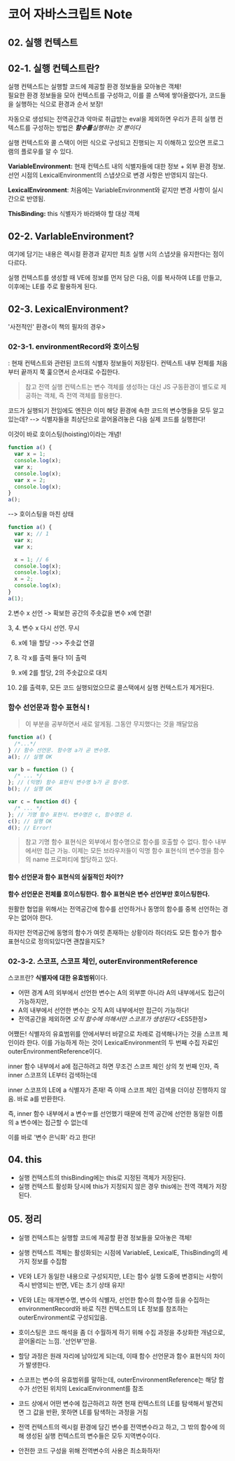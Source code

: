 # 코어 자바스크립트 Note

## 02. 실행 컨텍스트

## 02-1. 실행 컨텍스트란?

실행 컨텍스트는 실행할 코드에 제공할 환경 정보들을 모아놓은 객체!  
필요한 환경 정보들을 모아 컨텍스트를 구성하고, 이를 콜 스택에 쌓아올렸다가, 코드들을 실행하는 식으로 환경과 순서 보장!

자동으로 생성되는 전역공간과 악마로 취급받는 eval을 제외하면 우리가 흔히 실행 컨텍스트를
구성하는 방법은 _**함수를**실행하는 것 뿐이다_

실행 컨텍스트와 콜 스택이 어떤 식으로 구성되고 진행되는 지 이해하고 있으면 프로그램의 플로우를 알 수 있다.

**VariableEnvironment:** 현재 컨텍스트 내의 식별자들에 대한 정보 + 외부 환경 정보. 선언 시점의 LexicalEnvironment의 스냅샷으로 변경 사항은 반영되지 않는다.

**LexicalEnvironment**: 처음에는 VariableEnvironment와 같지만 변경 사항이 실시간으로 반영됨.

**ThisBinding:** this 식별자가 바라봐야 할 대상 객체

## 02-2. VarlableEnvironment?

여기에 담기는 내용은 렉시컬 환경과 같지만 최초 실행 시의 스냅샷을 유지한다는 점이 다르다.

실행 컨텍스트를 생성할 때 VE에 정보를 먼저 담은 다음, 이를 복사하여 LE를 만들고, 이후에는 LE를 주로 활용하게 된다.

## 02-3. LexicalEnvironment?

'사전적인' 환경<이 책의 필자의 경우>

### 02-3-1. environmentRecord와 호이스팅

: 현재 컨텍스트와 관련된 코드의 식별자 정보들이 저장된다.
컨텍스트 내부 전체를 처음부터 끝까지 쭉 훑으면서 순서대로 수집한다.

> 참고
> 전역 실행 컨텍스트는 변수 객체를 생성하는 대신 JS 구동환경이 별도로 제공하는 객체, 즉 전역 객체를 활용한다.

코드가 실행되기 전임에도 엔진은 이미 해당 환경에 속한 코드의 변수명들을 모두 알고 있는데?
--> 식별자들을 최상단으로 끌어올려놓은 다음 실제 코드를 실행한다!

이것이 바로 호이스팅(hoisting)이라는 개념!

```js
function a() {
  var x = 1;
  console.log(x);
  var x;
  console.log(x);
  var x = 2;
  console.log(x);
}
a();
```

--> 호이스팅을 마친 상태

```js
function a() {
  var x; // 1
  var x;
  var x;

  x = 1; // 6
  console.log(x);
  console.log(x);
  x = 2;
  console.log(x);
}
a(1);
```

2.변수 x 선언 -> 확보한 공간의 주솟값을 변수 x에 연결!

3, 4. 변수 x 다시 선언. 무시

6. x에 1을 할당 ->> 주솟값 연결

7, 8. 각 x를 출력 둘다 1이 출력

9. x에 2를 할당, 2의 주솟값으로 대치

10. 2를 출력후, 모든 코드 실행되었으므로 콜스택에서 실행 컨텍스트가 제거된다.

### 함수 선언문과 함수 표현식 !

> 이 부분을 공부하면서 새로 알게됨. 그동안 무지했다는 것을 깨달았음

```js
function a() {
  /*...*/
} // 함수 선언문. 함수명 a가 곧 변수명.
a(); // 실행 OK

var b = function () {
  /* ... */
}; // (익명) 함수 표현식 변수명 b가 곧 함수명.
b(); // 실행 OK

var c = function d() {
  /* ... */
}; // 기명 함수 표현식. 변수명은 c, 함수명은 d.
c(); // 실행 OK
d(); // Error!
```

> 참고
> 기명 함수 표현식은 외부에서 함수명으로 함수를 호출할 수 없다. 함수 내부에서만 접근 가능.
> 이제는 모든 브라우저들이 익명 함수 표현식의 변수명을 함수의 name 프로퍼티에 할당하고 있다.

#### 함수 선언문과 함수 표현식의 실질적인 차이??

**함수 선언문은 전체를 호이스팅한다.**
**함수 표현식은 변수 선언부만 호이스팅한다.**

원활한 협업을 위해서는 전역공간에 함수를 선언하거나 동명의 함수를 중복 선언하는 경우는 없어야 한다.

하지만 전역공간에 동명의 함수가 여럿 존재하는 상황이라 하더라도 모든 함수가 함수 표현식으로 정의되있다면 괜찮을지도?

### 02-3-2. 스코프, 스코프 체인, outerEnvironmentReference

스코프란? **식별자에 대한 유효범위**이다.

- 어떤 경계 A의 외부에서 선언한 변수는 A의 외부뿐 아니라 A의 내부에서도 접근이 가능하지만,
- A의 내부에서 선언한 변수는 오직 A의 내부에서만 접근이 가능하다!
- 전역공간을 제외하면 _오직 함수에 의해서만 스코프가 생성된다_ <ES5한정>

어쨌든! 식별자의 유효범위를 안에서부터 바깥으로 차례로 검색해나가는 것을 스코프 체인이라 한다.
이를 가능하게 하는 것이 LexicalEnvironment의 두 번째 수집 자료인 outerEnvironmentReference이다.

inner 함수 내부에서 a에 접근하려고 하면 무조건 스코프 체인 상의 첫 번째 인자, 즉 inner 스코프의 LE부터 검색하는데

inner 스코프의 LE에 a 식별자가 존재! 즉 이때 스코프 체인 검색을 더이상 진행하지 않음. 바로 a를 반환한다.

즉, inner 함수 내부에서 a 변수ㅠ를 선언했기 때문에 전역 공간에 선언한 동일한 이름의 a 변수에는 접근할 수 없는데

이를 바로 '변수 은닉화' 라고 한다!

## 04. this

- 실행 컨텍스트의 thisBinding에는 this로 지정된 객체가 저장된다.
- 실행 컨텍스트 활성화 당시에 this가 지정되지 않은 경우 this에는 전역 객체가 저장된다.

## 05. 정리

- 실행 컨텍스트는 실행할 코드에 제공할 환경 정보들을 모아놓은 객체!

- 실행 컨텍스트 객체는 활성화되는 시점에 VariableE, LexicalE, ThisBinding의 세 가지 정보를 수집함

- VE와 LE가 동일한 내용으로 구성되지만, LE는 함수 실행 도중에 변경되는 사항이 즉시 반영되는 반면, VE는 초기 상태 유지!

- VE와 LE는 매개변수명, 변수의 식별자, 선언한 함수의 함수명 등을 수집하는 environmentRecord와 바로 직전 컨텍스트의 LE 정보를 참조하는 outerEnvironment로 구성되있음.

- 호이스팅은 코드 해석을 좀 더 수월하게 하기 위해 수집 과정을 추상화한 개념으로, 끌어올리는 느낌. '선언부'만을.
- 할당 과정은 원래 자리에 남아있게 되는데, 이때 함수 선언문과 함수 표현식의 차이가 발생한다.

- 스코프는 변수의 유효범위를 말하는데, outerEnvironmentReference는 해당 함수가 선언된 위치의 LexicalEnvironment를 참조

- 코드 상에서 어떤 변수에 접근하려고 하면 현재 컨텍스트의 LE를 탐색해서 발견되면 그 값을 반환, 못하면 LE를 탐색하는 과정을 거침

- 전역 컨텍스트의 렉시컬 환경에 담긴 변수를 전역변수라고 하고, 그 밖의 함수에 의해 생성된 실행 컨텍스트의 변수들은 모두 지역변수이다.

- 안전한 코드 구성을 위해 전역변수의 사용은 최소화하자!
